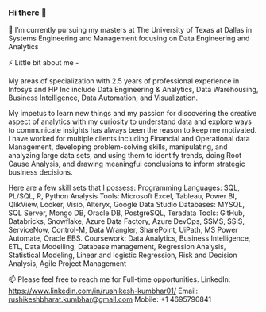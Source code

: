 ### Hi there 👋
🔭 I’m currently pursuing my masters at The University of Texas at Dallas in Systems Engineering and Management focusing on Data Engineering and Analytics

⚡ Little bit about me -
<!--
**Rushikesh65/Rushikesh65** is a ✨ _special_ ✨ repository because its `README.md` (this file) appears on your GitHub profile.

Here are some ideas to get you started:

- 🔭 I’m currently working on ...
- 🌱 I’m currently learning
- 👯 I’m looking to collaborate on ...
- 🤔 I’m looking for help with ...
- 💬 Ask me about ...
- 📫 How to reach me: ...
- 😄 Pronouns: ...
- ⚡ Fun fact: ...
-->
My areas of specialization with 2.5 years of professional experience in Infosys and HP Inc include Data Engineering & Analytics, Data Warehousing, Business Intelligence, Data Automation, and Visualization. 

My impetus to learn new things and my passion for discovering the creative aspect of analytics with my curiosity to understand data and explore ways to communicate insights has always been the reason to keep me motivated. I have worked for multiple clients including Financial and Operational data Management, developing problem-solving skills, manipulating, and analyzing large data sets, and using them to identify trends, doing Root Cause Analysis, and drawing meaningful conclusions to inform strategic business decisions.

Here are a few skill sets that I possess:
Programming Languages: SQL, PL/SQL, R, Python
Analysis Tools: Microsoft Excel, Tableau, Power BI, QlikView, Looker, Visio, Alteryx, Google Data Studio
Databases: MYSQL, SQL Server, Mongo DB, Oracle DB, PostgreSQL, Teradata
Tools: GitHub, Databricks, Snowflake, Azure Data Factory, Azure DevOps, SSMS, SSIS, ServiceNow, Control-M, Data Wrangler, SharePoint, UiPath, MS Power Automate, Oracle EBS.
Coursework: Data Analytics, Business Intelligence, ETL, Data Modelling, Database management, Regression Analysis, Statistical Modeling, Linear and logistic Regression, Risk and Decision Analysis, Agile Project Management

📫 Please feel free to reach me for Full-time opportunities.
LinkedIn: https://www.linkedin.com/in/rushikesh-kumbhar01/
Email: rushikeshbharat.kumbhar@gmail.com
Mobile: +1 4695790841

